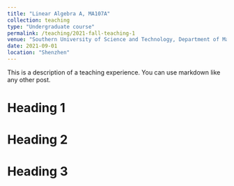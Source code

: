 ```yaml
---
title: "Linear Algebra A, MA107A"
collection: teaching
type: "Undergraduate course"
permalink: /teaching/2021-fall-teaching-1
venue: "Southern University of Science and Technology, Department of Mathematics"
date: 2021-09-01
location: "Shenzhen"
---
```


This is a description of a teaching experience. You can use markdown like any other post.

Heading 1
======

Heading 2
======

Heading 3
======
